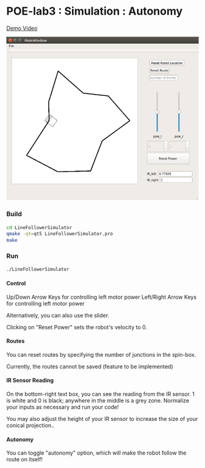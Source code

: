 # POE-lab3 : Simulation : Autonomy

[Demo Video](https://youtu.be/jBecrwmV3AQ)

![Demo](images/simulation_demo.png)

### Build

```bash
cd LineFollowerSimulator
qmake -qt=qt5 LineFollowerSimulator.pro
make
```

### Run

```bash
./LineFollowerSimulator
```

#### Control

Up/Down Arrow Keys for controlling left motor power
Left/Right Arrow Keys for controlling left motor power

Alternatively, you can also use the slider.

Clicking on "Reset Power" sets the robot's velocity to 0.

#### Routes

You can reset routes by specifying the number of junctions in the spin-box.

Currently, the routes cannot be saved (feature to be implemented)

#### IR Sensor Reading

On the bottom-right text box, you can see the reading from the IR sensor.
1 is white and 0 is black; anywhere in the middle is a grey zone.
Normalize your inputs as necessary and run your code!

You may also adjust the height of your IR sensor to increase the size of your conical projection..

#### Autonomy

You can toggle "autonomy" option, which will make the robot follow the route on itself!
